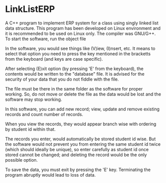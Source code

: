 # LinkListERP
A C++ program to implement ERP system for a class using singly linked list data structure.
This program has been developed on Linux environment and it is recommended to be used on Linux only.
The compiler was GNU/G++.
To start the software, run the object file

In the software, you would see things like (V)iew, (I)nsert, etc. It means to select that option you need to press the key mentioned in the bracketts from the keyboard (and keys are case specific).

After selecting (E)xit option (by pressing 'E' from the keyboard), the contents would be written to the "database" file. It is advised for the security of your data that you do not fiddle with the file.

The file must be there in the same folder as the software for proper working. So, do not move or delete the file as the data would be lost and the software may stop working.

In this software, you can add new record; view, update and remove existing records and count number of records.

When you view the records, they would appear branch wise with ordering by student id within that.

The records you enter, would automatically be stored student id wise. But the software would not prevent you from entering the same student id twice (which should ideally be unique), so enter carefully as student id once stored cannot be changed; and deleting the record would be the only possible option.

To save the data, you must exit by pressing the 'E' key. Terminating the program abruptly would lead to loss of data.
